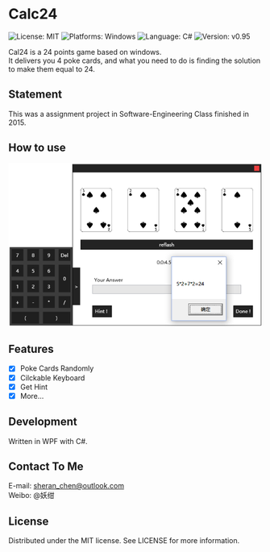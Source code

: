 # Calc24
![License: MIT](https://img.shields.io/github/license/Neko3000/Calc24)
![Platforms: Windows](https://img.shields.io/badge/Platform-Windows-lightgrey)
![Language: C#](https://img.shields.io/badge/language-C%23-blue)
![Version: v0.95](https://img.shields.io/badge/version-v0.95-lightgrey)

Cal24 is a 24 points game based on windows.</br>
It delivers you 4 poke cards, and what you need to do is finding the solution to make them equal to 24.

## Statement
This was a assignment project in Software-Engineering Class finished in 2015.

## How to use
<p align="center"> 
<img src="https://github.com/Neko3000/Calc24/raw/master/description/p1.png" alt="screenshot">
</p>

## Features
- [x] Poke Cards Randomly
- [x] Cilckable Keyboard
- [x] Get Hint
- [x] More...

## Development
Written in WPF with C#.

## Contact To Me
E-mail: sheran_chen@outlook.com </br>
Weibo: @妖绀

## License
Distributed under the MIT license. See LICENSE for more information.

